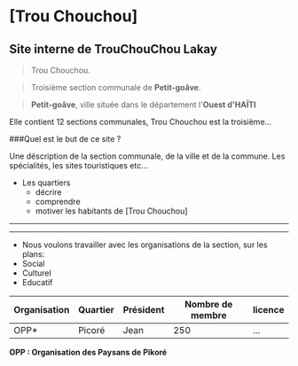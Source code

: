 # [Trou Chouchou]
## Site interne de TrouChouChou Lakay

>Trou Chouchou.

>Troisième section communale de **Petit-goâve**.

>**Petit-goâve**, ville située dans le département l'**Ouest d'HAÏTI**

Elle contient 12 sections communales, Trou Chouchou est la troisième...

###Quel est le but de ce site ?

Une déscription de la section communale, de la ville et de la commune.
Les spécialités, les sites touristiques etc...

* Les quartiers
  * décrire
  * comprendre
  * motiver les habitants de [Trou Chouchou]

--------------------------------------------------------
--------------------------------------------------------

* Nous voulons travailler avec les organisations de la section, sur les plans:
 * Social
 * Culturel
 * Educatif

Organisation | Quartier | Président | Nombre de membre | licence|
-------------|----------|-----------|-----------------|---------|
OPP*          | Picoré   | Jean      | 250             | ... 

**OPP : Organisation des Paysans de Pikoré**
